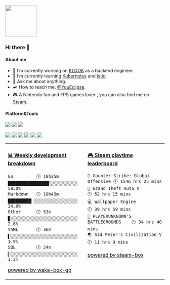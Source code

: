 <img src="https://github.com/YouEclipse/YouEclipse/blob/master/mario.gif" width="100">

### Hi there 👋

#### About me

- 🔭 I’m currently working on [KLOOK](https://www.klook.com) as a backend engineer.
- 🌱 I’m currently learning [Kubernetes](https://kubernetes.io) and [Istio](https://istio.io).
- 💬 Ask me about anything.
- 🛩️ How to reach me: [@YouEclipse](https://t.me/YouEclipse).
- 🎮 A Nintendo fan and FPS games lover , you can also find me on [Steam](https://steamcommunity.com/id/jiangzhangzhe).

#### Platform&Tools

[![](https://img.shields.io/badge/macOS-Catalina-d0d1d4?style=flat-square&logo=Apple)](<[https://](https://www.apple.com/macos/catalina/)>)
[![](https://img.shields.io/badge/Ubuntu-20.04%20LTS-E95420?style=flat-square&logo=Ubuntu)](https://ubuntu.com/)
[![](https://img.shields.io/badge/IDE-Visual%20Studio%20Code-blue?style=flat-square&logo=Visual-Studio-Code)](https://code.visualstudio.com/)

[![](https://img.shields.io/badge/-Golang-00ADD8?style=flat-square&logo=go&logoColor=ffffff)](https://golang.org/)
[![](https://img.shields.io/badge/-React-61DAFB?style=flat-square&logo=react&logoColor=ffffff)](https://reactjs.org/)
[![](https://img.shields.io/badge/-Docker-2496ED?style=flat-square&logo=Docker&logoColor=ffffff)](https://www.docker.com/)
[![](https://img.shields.io/badge/-Nginx-269539?style=flat-square&logo=Nginx&logoColor=ffffff)](https://nginx.org/)
[![](https://img.shields.io/badge/-Kubernetes-326CE5?style=flat-square&logo=Kubernetes&logoColor=ffffff)](https://kubernetes.io/)
[![](https://img.shields.io/badge/-istio-466bb0?style=flat-square&logo=data:image/svg+xml;base64,PHN2ZyB4bWxucz0iaHR0cDovL3d3dy53My5vcmcvMjAwMC9zdmciIHZlcnNpb249IjEuMSIgdmlld0JveD0iMCAwIDMyMCAzMjAiPjxnIGlkPSJsb2dvIiBmaWxsPSIjZmZmIj48cG9seWdvbiBpZD0iaHVsbCIgcG9pbnRzPSI4MCAyNTAgMjQwIDI1MCAxNDAgMjgwIDgwIDI1MCIvPjxwb2x5Z29uIGlkPSJtYWluc2FpbCIgcG9pbnRzPSI4MCAyNDAgMTQwIDIzMCAxNDAgMTIwIDgwIDI0MCIvPjxwb2x5Z29uIGlkPSJoZWFkc2FpbCIgcG9pbnRzPSIxNTAgMjMwIDI0MCAyNDAgMTUwIDQwIDE1MCAyMzAiLz48L2c+PC9zdmc+&logoColor=ffffff)](https://istio.io/)

<table>
<tr>
<td valign="top" width="50%">

<!-- waka-box start -->
#### <a href="https://gist.github.com/9bc7025496e478f439b9cd43eba989a4" target="_blank">📊 Weekly development breakdown</a>
```text
Go         🕓 18h35m ███████████████▉░░░░░░░░░░░ 59.0%
Markdown   🕓 10h43m █████████▏░░░░░░░░░░░░░░░░░ 34.0%
Other      🕓 53m    ▊░░░░░░░░░░░░░░░░░░░░░░░░░░  2.8%
YAML       🕓 36m    ▌░░░░░░░░░░░░░░░░░░░░░░░░░░  1.9%
SQL        🕓 24m    ▎░░░░░░░░░░░░░░░░░░░░░░░░░░  1.3%
```
<!-- Powered by https://github.com/YouEclipse/waka-box-go . -->
<!-- waka-box end -->

[powered by waka-box-go](https://github.com/YouEclipse/waka-box-go)

</td>
<td valign="top" width="50%">

<!-- steam-box start -->
#### <a href="https://gist.github.com/8bf56353bcb3a8e798b55b546b9619cf" target="_blank">🎮 Steam playtime leaderboard</a>
```text
🔫 Counter-Strike: Global Offensive 🕘 1546 hrs 25 mins
🚓 Grand Theft Auto V               🕘 52 hrs 15 mins
💻 Wallpaper Engine                 🕘 39 hrs 59 mins
🍳 PLAYERUNKNOWN'S BATTLEGROUNDS    🕘 34 hrs 40 mins
🌏 Sid Meier's Civilization V       🕘 11 hrs 9 mins
```
<!-- Powered by https://github.com/YouEclipse/steam-box . -->
<!-- steam-box end -->

[powered by steam-box](https://github.com/YouEclipse/steam-box)

</td>
</tr>
</table>

<!--
**YouEclipse/YouEclipse** is a ✨ _special_ ✨ repository because its `README.md` (this file) appears on your GitHub profile.

Here are some ideas to get you started:

- 🔭 I’m currently working on [KLOOK](https://www.klook.com)
- 🌱 I’m currently learning Kubernetes and Istio
- 👯 I’m looking to collaborate on ...
- 🤔 I’m looking for help with ...
- 💬 Ask me about ...
- 📫 How to reach me: ...
- 😄 Pronouns: ...
- ⚡ Fun fact: ...
-->
